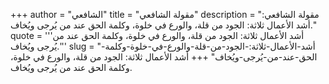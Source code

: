 +++
author = "الشافعي"
title = "مقولة الشافعي"
description = "مقولة الشافعي: أشد الأعمال ثلاثة: الجود من قلة، والورع في خلوة، وكلمة الحق عند من يُرجى ويُخاف."
quote = '''أشد الأعمال ثلاثة: الجود من قلة، والورع في خلوة، وكلمة الحق عند من يُرجى ويُخاف.'''
slug = "أشد-الأعمال-ثلاثة:-الجود-من-قلة-والورع-في-خلوة-وكلمة-الحق-عند-من-يُرجى-ويُخاف"
+++
أشد الأعمال ثلاثة: الجود من قلة، والورع في خلوة، وكلمة الحق عند من يُرجى ويُخاف.
